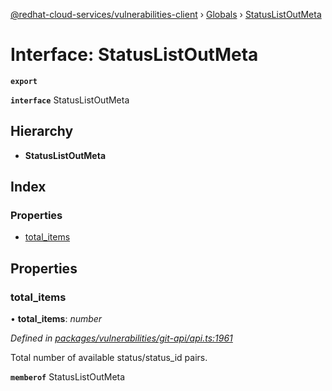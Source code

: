 [@redhat-cloud-services/vulnerabilities-client](../README.md) › [Globals](../globals.md) › [StatusListOutMeta](statuslistoutmeta.md)

# Interface: StatusListOutMeta

**`export`** 

**`interface`** StatusListOutMeta

## Hierarchy

* **StatusListOutMeta**

## Index

### Properties

* [total_items](statuslistoutmeta.md#total_items)

## Properties

###  total_items

• **total_items**: *number*

*Defined in [packages/vulnerabilities/git-api/api.ts:1961](https://github.com/RedHatInsights/javascript-clients/blob/master/packages/vulnerabilities/git-api/api.ts#L1961)*

Total number of available status/status_id pairs.

**`memberof`** StatusListOutMeta
